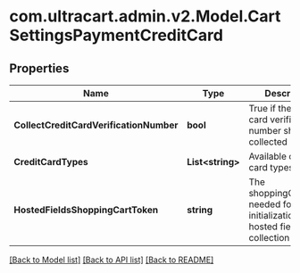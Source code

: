 
# com.ultracart.admin.v2.Model.CartSettingsPaymentCreditCard

## Properties

Name | Type | Description | Notes
------------ | ------------- | ------------- | -------------
**CollectCreditCardVerificationNumber** | **bool** | True if the credit card verification number should be collected | [optional] 
**CreditCardTypes** | **List&lt;string&gt;** | Available credit card types | [optional] 
**HostedFieldsShoppingCartToken** | **string** | The shoppingCartToken needed for proper initialization of hosted fields collection | [optional] 

[[Back to Model list]](../README.md#documentation-for-models)
[[Back to API list]](../README.md#documentation-for-api-endpoints)
[[Back to README]](../README.md)

